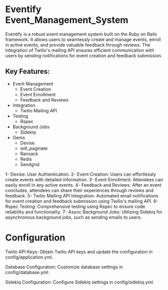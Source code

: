 # Eventify Event_Management_System

Eventify is a robust event management system built on the Ruby on Rails framework. It allows users to seamlessly create and manage events, enroll in active events, and provide valuable feedback through reviews. The integration of Twilio's mailing API ensures efficient communication with users by sending notifications for event creation and feedback submission.

## Key Features:

* Event Management
  * Event Creation
  * Event Enrollment
  * Feedback and Reviews
* Integration
  * Twilio Mailing API
* Testing
  * Rspec
* Background Jobs
  * Sidekiq
* Gems
  * Devise
  * will_paginate
  * Ransack
  * Redis
  * Sendgrid

1- Devise: User Authentication.
2- Event Creation: Users can effortlessly create events with detailed information.
3- Event Enrollment: Attendees can easily enroll in any active events.
4- Feedback and Reviews: After an event concludes, attendees can share their experiences through reviews and feedback.
5- Twilio Mailing API Integration: Automated email notifications for event creation and feedback submission using Twilio's mailing API.
6- Rspec Testing: Comprehensive testing using Rspec to ensure code reliability and functionality.
7- Async Background Jobs: Utilizing Sidekiq for asynchronous background jobs, such as sending emails to users.

# Configuration

Twilio API Keys:
Obtain Twilio API keys and update the configuration in config/application.yml.

Database Configuration:
Customize database settings in config/database.yml.

Sidekiq Configuration:
Configure Sidekiq settings in config/sidekiq.yml.

